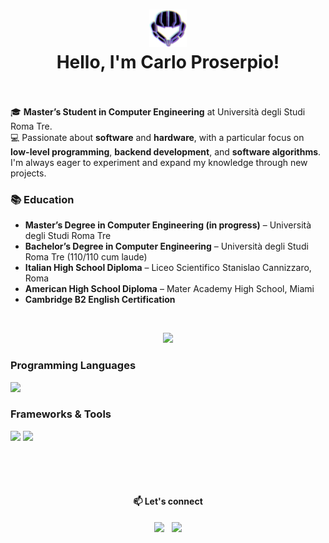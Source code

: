 <h1 align="center"><img src="icon_samus.png" width="60"><br>Hello, I'm Carlo Proserpio!<br><br></h1>

🎓 **Master’s Student in Computer Engineering** at Università degli Studi Roma Tre.  
💻 Passionate about **software** and **hardware**, with a particular focus on **low-level programming**, **backend development**, and **software algorithms**. I'm always eager to experiment and expand my knowledge through new projects.

### 📚 **Education**
- **Master’s Degree in Computer Engineering (in progress)** – Università degli Studi Roma Tre  
- **Bachelor’s Degree in Computer Engineering** – Università degli Studi Roma Tre (110/110 cum laude)  
- **Italian High School Diploma** – Liceo Scientifico Stanislao Cannizzaro, Roma  
- **American High School Diploma** – Mater Academy High School, Miami  
- **Cambridge B2 English Certification**

<br>

<p align=center>
    <img src="https://github-readme-stats.vercel.app/api?include_all_commits=false&theme=synthwave&bg_color=150deg,c9a400,c40849,be00ff&text_color=ffffff&icon_color=ffffff&hide_border=true&hide_rank=true&custom_title=GitHub%20stats&title_color=ffffff&show_icons=true&locale=en&username=Prox747" width="410"/>
</p>

<h3><b>Programming Languages</b></h3>
<img src="https://skillicons.dev/icons?i=c,python,java,html,css,dart,cs,bash,latex" width="410">

<span>
    <h3><b>Frameworks & Tools</b></h3>
    <img src="https://skillicons.dev/icons?i=spring,docker,git,bootstrap,postgres,sklearn,gradle,maven,hibernate" width="410">
    <img src="https://skillicons.dev/icons?i=dotnet,eclipse,fastapi,flutter,idea,notion,vscode,visualstudio,kafka" width="410">
</span>

<br><br><br>

<h4 align="center">
  📫 Let's connect
</h4>
<p align="center">
    <a href="https://www.linkedin.com/in/carlo-proserpio-8318092b9"><img src="https://img.shields.io/badge/LinkedIn-0077B5?style=for-the-badge&logo=linkedin&logoColor=white" ></a>&nbsp;&nbsp;
    <a href="mailto:carloproserpio1@gmail.com"><img src="https://img.shields.io/badge/Gmail-D14836?style=for-the-badge&logo=gmail&logoColor=white"></a>
</p>
